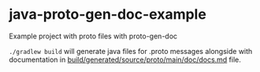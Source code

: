 # java-proto-gen-doc-example
Example project with proto files with proto-gen-doc

`./gradlew build` will generate java files for .proto messages alongside with documentation in 
[build/generated/source/proto/main/doc/docs.md](build/generated/source/proto/main/doc/docs.md) file.
